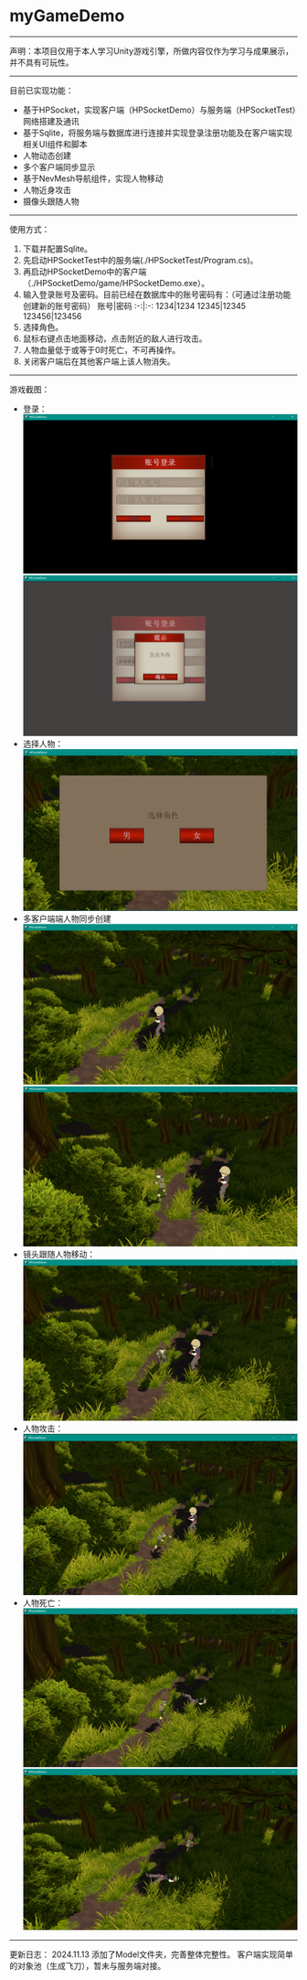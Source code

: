 # myGameDemo
---
声明：本项目仅用于本人学习Unity游戏引擎，所做内容仅作为学习与成果展示，并不具有可玩性。

---
目前已实现功能：
- 基于HPSocket，实现客户端（HPSocketDemo）与服务端（HPSocketTest）网络搭建及通讯
- 基于Sqlite，将服务端与数据库进行连接并实现登录注册功能及在客户端实现相关UI组件和脚本
- 人物动态创建
- 多个客户端同步显示
- 基于NevMesh导航组件，实现人物移动
- 人物近身攻击
- 摄像头跟随人物

---
使用方式：
1. 下载并配置Sqlite。
2. 先启动HPSocketTest中的服务端(./HPSocketTest/Program.cs)。
3. 再启动HPSocketDemo中的客户端（./HPSocketDemo/game/HPSocketDemo.exe）。
4. 输入登录账号及密码。目前已经在数据库中的账号密码有：（可通过注册功能创建新的账号密码）
    账号|密码
    :-:|:-:
    1234|1234
    12345|12345
    123456|123456
5. 选择角色。
6. 鼠标右键点击地面移动，点击附近的敌人进行攻击。
7. 人物血量低于或等于0时死亡，不可再操作。
8. 关闭客户端后在其他客户端上该人物消失。

---
游戏截图：
- 登录：
![登录-1](./Picture/Login-1.png)
![登录-2](./Picture/Login-2.png)
- 选择人物：
![选择人物](./Picture/SelectRole.png)
- 多客户端端人物同步创建
![创建人物-1](./Picture/CreateRole-1.png)
![创建人物-1](./Picture/CreataRole-2.png)
- 镜头跟随人物移动：
![人物移动](./Picture/Move.png)
- 人物攻击：
![人物攻击](./Picture/Attack.png)
- 人物死亡：
![人物死亡-1](./Picture/Death-1.png)
![人物死亡-1](./Picture/Death-2.png)

---
更新日志：
2024.11.13
添加了Model文件夹，完善整体完整性。
客户端实现简单的对象池（生成飞刀），暂未与服务端对接。
